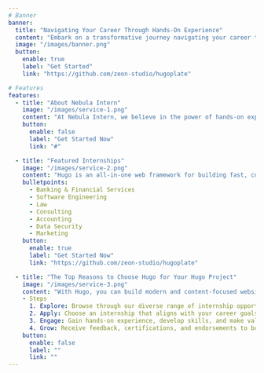 ```yaml
---
# Banner
banner:
  title: "Navigating Your Career Through Hands-On Experience"
  content: "Embark on a transformative journey navigating your career through hands-on experience with Nebula Intern. Discover opportunities that propel your professional growth and shape your future success."
  image: "/images/banner.png"
  button:
    enable: true
    label: "Get Started"
    link: "https://github.com/zeon-studio/hugoplate"

# Features
features:
  - title: "About Nebula Intern"
    image: "/images/service-1.png"
    content: "At Nebula Intern, we believe in the power of hands-on experience to transform careers. We connect ambitious students and young professionals with meaningful internship opportunities across various industries. Our platform is designed to help you gain practical skills, build valuable connections, and accelerate your career growth."
    button:
      enable: false
      label: "Get Started Now"
      link: "#"

  - title: "Featured Internships"
    image: "/images/service-2.png"
    content: "Hugo is an all-in-one web framework for building fast, content-focused websites. It offers a range of exciting features for developers and website creators. Some of the key features are:"
    bulletpoints:
      - Banking & Financial Services
      - Software Engineering
      - Law
      - Consulting
      - Accounting
      - Data Security
      - Marketing
    button:
      enable: true
      label: "Get Started Now"
      link: "https://github.com/zeon-studio/hugoplate"

  - title: "The Top Reasons to Choose Hugo for Your Hugo Project"
    image: "/images/service-3.png"
    content: "With Hugo, you can build modern and content-focused websites without sacrificing performance or ease of use."
    - Steps
      1. Explore: Browse through our diverse range of internship opportunities.
      2. Apply: Choose an internship that aligns with your career goals and apply easily through our platform.
      3. Engage: Gain hands-on experience, develop skills, and make valuable industry connections.
      4. Grow: Receive feedback, certifications, and endorsements to boost your professional profile.
    button:
      enable: false
      label: ""
      link: ""
---
```

